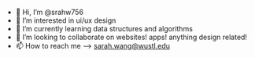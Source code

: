 - 👋 Hi, I’m @srahw756
- 👀 I’m interested in ui/ux design
- 🌱 I’m currently learning data structures and algorithms
- 💞️ I’m looking to collaborate on websites! apps! anything design related!
- 📫 How to reach me --> sarah.wang@wustl.edu

<!---
srahw756/srahw756 is a ✨ special ✨ repository because its `README.md` (this file) appears on your GitHub profile.
You can click the Preview link to take a look at your changes.
--->
